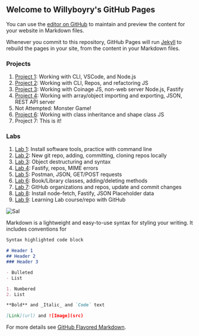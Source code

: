 ## Welcome to Willyboyry's GitHub Pages

You can use the [editor on GitHub](https://github.com/willyboyry/willyboyry.github.io/edit/main/README.md) to maintain and preview the content for your website in Markdown files.

Whenever you commit to this repository, GitHub Pages will run [Jekyll](https://jekyllrb.com/) to rebuild the pages in your site, from the content in your Markdown files.

### Projects

1. [Project 1](https://github.com/willyboyry/cit281-p1): Working with CLI, VSCode, and Node.js
2. [Project 2](https://jekyllrb.com/): Working with CLI, Repos, and refactoring JS
3. [Project 3](https://jekyllrb.com/): Working with Coinage JS, non-web server Node.js, Fastify
4. [Project 4](https://jekyllrb.com/): Working with array/object importing and exporting, JSON, REST API server
5. Not Attempted: Monster Game!
6. [Project 6](https://jekyllrb.com/): Working with class inheritance and shape class JS
7. Project 7: This is it!

### Labs
1.  [Lab 1](https://jekyllrb.com/): Install software tools, practice with command line
2.  [Lab 2](https://jekyllrb.com/): New git repo, adding, committing, cloning repos locally
3.  [Lab 3](https://jekyllrb.com/): Object destructuring and syntax
4.  [Lab 4](https://jekyllrb.com/): Fastify, repos, MIME errors
5.  [Lab 5](https://jekyllrb.com/): Postman, JSON, GET/POST requests
6.  [Lab 6](https://jekyllrb.com/): Book/Library classes, adding/deleting methods
7.  [Lab 7](https://jekyllrb.com/): GitHub organizations and repos, update and commit changes
8.  [Lab 8](https://jekyllrb.com/): Install node-fetch, Fastify, JSON Placeholder data
9.  [Lab 9](https://jekyllrb.com/): Learning Lab course/repo with GitHub

![Sal](https://static.wikia.nocookie.net/impracticaljokers/images/d/d2/Sal.png/revision/latest/scale-to-width-down/361?cb=20190604013345)

Markdown is a lightweight and easy-to-use syntax for styling your writing. It includes conventions for

```markdown
Syntax highlighted code block

# Header 1
## Header 2
### Header 3

- Bulleted
- List

1. Numbered
2. List

**Bold** and _Italic_ and `Code` text

[Link](url) and ![Image](src)
```

For more details see [GitHub Flavored Markdown](https://guides.github.com/features/mastering-markdown/).
